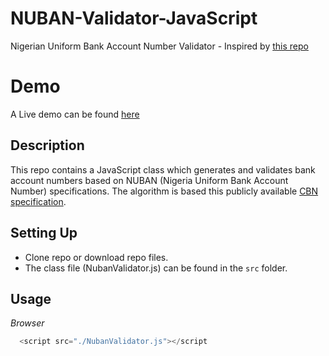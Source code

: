# NUBAN-Validator-JavaScript
Nigerian Uniform Bank Account Number Validator - Inspired by <a href="https://github.com/Zifah/Nigeria-Bank-Account-NUBAN-Algorithm">this repo</a>

# Demo
A Live demo can be found [here](https://nuban-validator.netlify.app/)

## Description
This repo contains a JavaScript class which generates and validates bank account numbers based on NUBAN (Nigeria Uniform Bank Account Number) specifications. The algorithm is based this publicly available <a href="https://www.cbn.gov.ng/OUT/2011/CIRCULARS/BSPD/NUBAN%20PROPOSALS%20V%200%204-%2003%2009%202010.PDF">CBN specification</a>.

## Setting Up
  - Clone repo or download repo files.
  - The class file (NubanValidator.js) can be found in the `src` folder.

## Usage

_Browser_

```js
  <script src="./NubanValidator.js"></script
```

